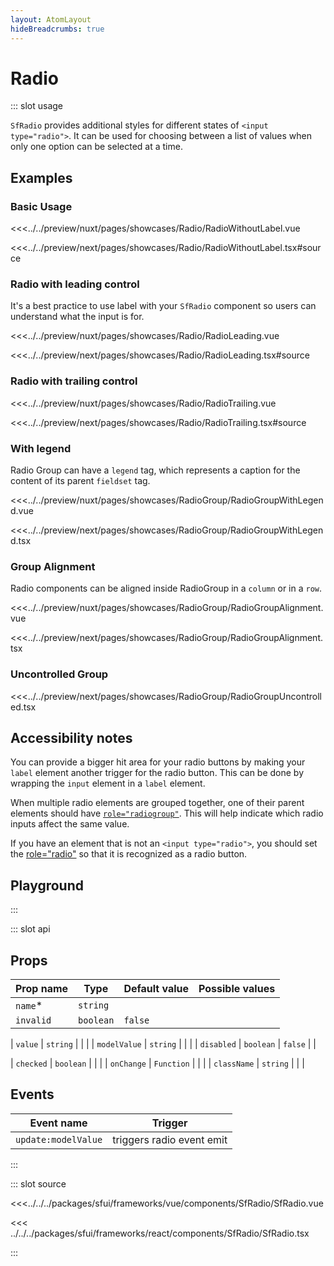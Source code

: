 ```yaml
---
layout: AtomLayout
hideBreadcrumbs: true
---
```

# Radio

::: slot usage

`SfRadio` provides additional styles for different states of `<input type="radio">`. It can be used for choosing between a list of values when only one option can be selected at a time.

## Examples

### Basic Usage

<Showcase showcase-name="Radio/RadioWithoutLabel">

<!-- vue -->
<<<../../preview/nuxt/pages/showcases/Radio/RadioWithoutLabel.vue
<!-- end vue -->
<!-- react -->
<<<../../preview/next/pages/showcases/Radio/RadioWithoutLabel.tsx#source
<!-- end react -->
</Showcase>

### Radio with leading control

It's a best practice to use label with your `SfRadio` component so users can understand what the input is for.

<Showcase showcase-name="Radio/RadioLeading">

<!-- vue -->
<<<../../preview/nuxt/pages/showcases/Radio/RadioLeading.vue
<!-- end vue -->
<!-- react -->
<<<../../preview/next/pages/showcases/Radio/RadioLeading.tsx#source
<!-- end react -->
</Showcase>

### Radio with trailing control

<Showcase showcase-name="Radio/RadioTrailing">

<!-- vue -->
<<<../../preview/nuxt/pages/showcases/Radio/RadioTrailing.vue
<!-- end vue -->
<!-- react -->
<<<../../preview/next/pages/showcases/Radio/RadioTrailing.tsx#source
<!-- end react -->
</Showcase>

### With legend

Radio Group can have a `legend` tag, which represents a caption for the content of its parent `fieldset` tag.

<Showcase showcase-name="RadioGroup/RadioGroupWithLegend">

<!-- vue -->
<<<../../preview/nuxt/pages/showcases/RadioGroup/RadioGroupWithLegend.vue
<!-- end vue -->
<!-- react -->
<<<../../preview/next/pages/showcases/RadioGroup/RadioGroupWithLegend.tsx
<!-- end react -->

</Showcase>

### Group Alignment

Radio components can be aligned inside RadioGroup in a `column` or in a `row`.

<Showcase showcase-name="RadioGroup/RadioGroupAlignment" >

<!-- vue -->
<<<../../preview/nuxt/pages/showcases/RadioGroup/RadioGroupAlignment.vue
<!-- end vue -->
<!-- react -->
<<<../../preview/next/pages/showcases/RadioGroup/RadioGroupAlignment.tsx
<!-- end react -->

</Showcase>

<!-- react -->

### Uncontrolled Group

<Showcase showcase-name="RadioGroup/RadioGroupUncontrolled" >

<<<../../preview/next/pages/showcases/RadioGroup/RadioGroupUncontrolled.tsx

</Showcase>

<!-- end react -->

## Accessibility notes

You can provide a bigger hit area for your radio buttons by making your `label` element another trigger for the radio button. This can be done by wrapping the `input` element in a `label` element.

When multiple radio elements are grouped together, one of their parent elements should have [`role="radiogroup"`](https://developer.mozilla.org/en-US/docs/Web/Accessibility/ARIA/Roles/radiogroup_role). This will help indicate which radio inputs affect the same value.

If you have an element that is not an `<input type="radio">`, you should set the [role="radio"](https://developer.mozilla.org/en-US/docs/Web/Accessibility/ARIA/Roles/radio_role) so that it is recognized as a radio button.

## Playground

<Generate />

:::

::: slot api

## Props

| Prop name  | Type                          | Default value | Possible values       |
| ---------- | ----------------------------- | ------------- | --------------------- |
| `name`\*       | `string`                        |               |                       |
| `invalid`    | `boolean`                       | `false`         |                       |
<!-- vue -->
| `value`      | `string`                        |               |                       |
| `modelValue` | `string`                        |               |                       |
| `disabled`   | `boolean`                       | `false`         |                       |
<!-- end vue -->
<!-- react -->
| `checked`   | `boolean`                        |               |                       |
| `onChange`   | `Function`     |               |                       |
| `className` | `string`                         |               |                       |
<!-- end react -->

<!-- vue -->
## Events

| Event name        | Trigger                   |
| ----------------- | ------------------------- |
| `update:modelValue` | triggers radio event emit |

<!-- end vue -->
:::

::: slot source
<SourceCode>
<!-- vue -->
<<<../../../packages/sfui/frameworks/vue/components/SfRadio/SfRadio.vue
<!-- end vue -->

<!-- react -->
<<< ../../../packages/sfui/frameworks/react/components/SfRadio/SfRadio.tsx
<!-- end react -->
</SourceCode>
:::

